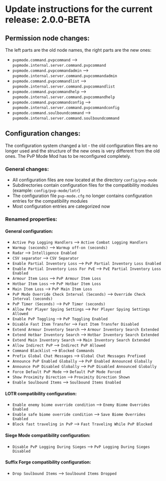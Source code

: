 # Update instructions for the current release: 2.0.0-BETA

## Permission node changes:
The left parts are the old node names, the right parts are the new ones:
* `pvpmode.command.pvpcommand` --> `pvpmode.internal.server.command.pvpcommand`
* `pvpmode.command.pvpcommandadmin` --> `pvpmode.internal.server.command.pvpcommandadmin`
* `pvpmode.command.pvpcommandlist` --> `pvpmode.internal.server.command.pvpcommandlist`
* `pvpmode.command.pvpcommandhelp` --> `pvpmode.internal.server.command.pvpcommandhelp`
* `pvpmode.command.pvpcommandconfig` --> `pvpmode.internal.server.command.pvpcommandconfig`
* `pvpmode.command.soulboundcommand` --> `pvpmode.internal.server.command.soulboundcommand`

## Configuration changes:
The configuration system changed a lot - the old configuration files are no longer used and the structure of the new ones is very different from the old ones. The PvP Mode Mod has to be reconfigured completely.

### General changes:
* All configuration files are now located at the directory `config/pvp-mode`
* Subdirectories contain configuration files for the compatibility modules (example: `config/pvp-mode/lotr`)
* The configuration file `pvp-mode.cfg` no longer contains configuration entries for the compatibility modules
* Most configuration entries are categorized now

### Renamed properties:
#### General configuration:
* `Active Pvp Logging Handlers` --> `Active Combat Logging Handlers`
* `Warmup (seconds)` --> `Warmup off-on (seconds)`
* `Radar` --> `Intelligence Enabled`
* `CSV separator` --> `CSV Separator`
* `Enable Partial Inventory Loss` --> `PvP Partial Inventory Loss Enabled`
* `Enable Partial Inventory Loss For PvE` --> `PvE Partial Inventory Loss Enabled`
* `Armour Item Loss` --> `PvP Armour Item Loss`
* `Hotbar Item Loss` --> `PvP Hotbar Item Loss`
* `Main Item Loss` --> `PvP Main Item Loss`
* `PvP Mode Override Check Interval (Seconds)` --> `Override Check Interval (seconds)`
* `PvP Timer (Seconds)` --> `PvP Timer (seconds)`
* `Allow Per Player Spying Settings` --> `Per Player Spying Settings Allowed`
* `Enable PvP Toggling` --> `PvP Toggling Enabled`
* `Disable Fast Item Transfer` --> `Fast Item Transfer Disabled`
* `Extend Armour Inventory Search` --> `Armour Inventory Search Extended`
* `Extend Hotbar Inventory Search` --> `Hotbar Inventory Search Extended`
* `Extend Main Inventory Search` --> `Main Inventory Search Extended`
* `Allow Indirect PvP` --> `Indirect PvP Allowed`
* `Command Blacklist` --> `Blocked Commands`
* `Prefix Global Chat Messages` --> `Global Chat Messages Prefixed`
* `Announce PvP Enabled Globally` --> `PvP Enabled Announced Globally`
* `Announce PvP Disabled Globally` --> `PvP Disabled Announced Globally`
* `Force Default PvP Mode` --> `Default PvP Mode Forced`
* `Show Proximity Direction` --> `Proximity Direction Shown`
* `Enable Soulbound Items` --> `Soulbound Items Enabled`

#### LOTR compatibility configuration:
* `Enable enemy biome override condition` --> `Enemy Biome Overrides Enabled`
* `Enable safe biome override condition` --> `Save Biome Overrides Enabled`
* `Block fast traveling in PvP` --> `Fast Traveling While PvP Blocked`

#### Siege Mode compatibility configuration:
* `Disable PvP Logging During Sieges` --> `PvP Logging During Sieges Disabled`

#### Suffix Forge compatibility configuration:
* `Drop Soulbound Items` --> `Soulbound Items Dropped`